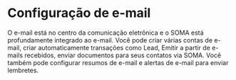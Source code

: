 # Configuração de e-mail


O e-mail está no centro da comunicação eletrônica e o SOMA está profundamente integrado ao e-mail. Você pode criar várias contas de e-mail, criar automaticamente transações como Lead, Emitir a partir de e-mails recebidos, enviar documentos para seus contatos via SOMA. Você também pode configurar resumos de e-mail e alertas de e-mail para enviar lembretes.


